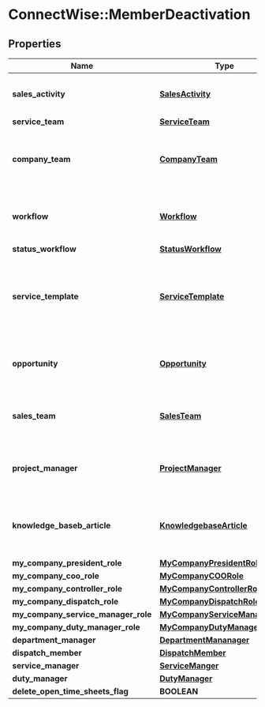# ConnectWise::MemberDeactivation

## Properties
Name | Type | Description | Notes
------------ | ------------- | ------------- | -------------
**sales_activity** | [**SalesActivity**](SalesActivity.md) | The List of Activities Assigned to the Member | [optional] 
**service_team** | [**ServiceTeam**](ServiceTeam.md) |  | [optional] 
**company_team** | [**CompanyTeam**](CompanyTeam.md) | A list of customers for which the member holds a team role | [optional] 
**workflow** | [**Workflow**](Workflow.md) | The Workflows to which the member is assigned | [optional] 
**status_workflow** | [**StatusWorkflow**](StatusWorkflow.md) |  | [optional] 
**service_template** | [**ServiceTemplate**](ServiceTemplate.md) | The Service (Ticket) Templates on which the Member is the assignedTo resource | [optional] 
**opportunity** | [**Opportunity**](Opportunity.md) | A list of the member&#39;s currently assigned Opportunities | [optional] 
**sales_team** | [**SalesTeam**](SalesTeam.md) | A list of Sales Teams to which the member is assigned | [optional] 
**project_manager** | [**ProjectManager**](ProjectManager.md) | A list of Projects that the member is the project manager | [optional] 
**knowledge_baseb_article** | [**KnowledgebaseArticle**](KnowledgebaseArticle.md) | A list of knowledge base articles that the member is the approver | [optional] 
**my_company_president_role** | [**MyCompanyPresidentRole**](MyCompanyPresidentRole.md) |  | [optional] 
**my_company_coo_role** | [**MyCompanyCOORole**](MyCompanyCOORole.md) |  | [optional] 
**my_company_controller_role** | [**MyCompanyControllerRole**](MyCompanyControllerRole.md) |  | [optional] 
**my_company_dispatch_role** | [**MyCompanyDispatchRole**](MyCompanyDispatchRole.md) |  | [optional] 
**my_company_service_manager_role** | [**MyCompanyServiceManagerRole**](MyCompanyServiceManagerRole.md) |  | [optional] 
**my_company_duty_manager_role** | [**MyCompanyDutyManagerRole**](MyCompanyDutyManagerRole.md) |  | [optional] 
**department_manager** | [**DepartmentMananager**](DepartmentMananager.md) |  | [optional] 
**dispatch_member** | [**DispatchMember**](DispatchMember.md) |  | [optional] 
**service_manager** | [**ServiceManger**](ServiceManger.md) |  | [optional] 
**duty_manager** | [**DutyManager**](DutyManager.md) |  | [optional] 
**delete_open_time_sheets_flag** | **BOOLEAN** |  | [optional] 


